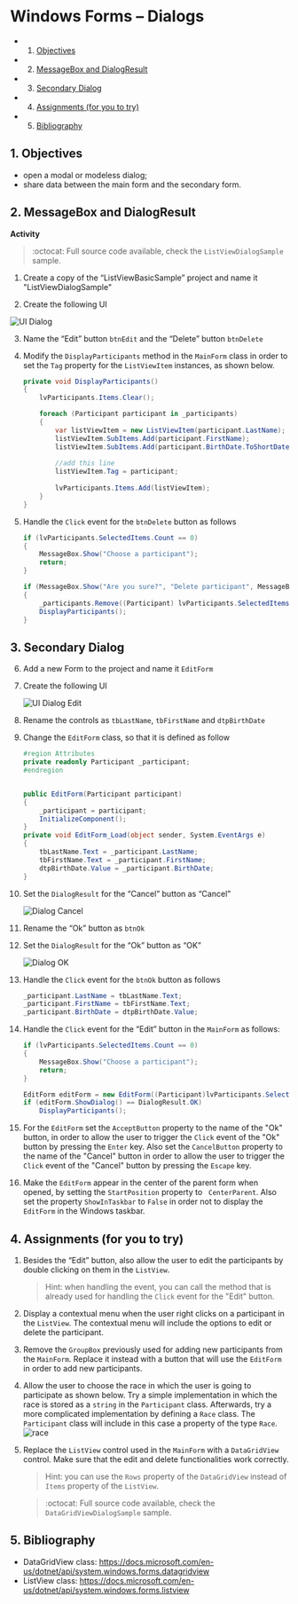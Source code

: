 # Windows Forms – Dialogs
<!-- vscode-markdown-toc -->
* 1. [Objectives](#Objectives)
* 2. [MessageBox and DialogResult](#MessageBoxandDialogResult)
* 3. [Secondary Dialog](#SecondaryDialog)
* 4. [Assignments (for you to try)](#Assignmentsforyoutotry)
* 5. [Bibliography](#Bibliography)

<!-- vscode-markdown-toc-config
	numbering=true
	autoSave=true
	/vscode-markdown-toc-config -->
<!-- /vscode-markdown-toc -->

##  1. <a name='Objectives'></a>Objectives
- open a modal or modeless dialog;
- share data between the main form and the secondary form.

##  2. <a name='MessageBoxandDialogResult'></a>MessageBox and DialogResult

**Activity**

> :octocat: Full source code available, check the `ListViewDialogSample` sample.

1. Create a copy of the “ListViewBasicSample” project and name it "ListViewDialogSample"

2. Create the following UI

![UI Dialog](docs/7/ui-dialog-sample.PNG)

3. Name the “Edit” button `btnEdit` and the “Delete” button `btnDelete`

4. Modify the `DisplayParticipants` method in the `MainForm` class in order to set the `Tag` property for the `ListViewItem` instances, as shown below.

	```c#
	private void DisplayParticipants()
	{
		lvParticipants.Items.Clear();

		foreach (Participant participant in _participants)
		{
			var listViewItem = new ListViewItem(participant.LastName);
			listViewItem.SubItems.Add(participant.FirstName);
			listViewItem.SubItems.Add(participant.BirthDate.ToShortDateString());
			
			//add this line
			listViewItem.Tag = participant;
			
			lvParticipants.Items.Add(listViewItem);
		}
	}
	```

5. Handle the `Click` event for the `btnDelete` button as follows

	```c#
	if (lvParticipants.SelectedItems.Count == 0)
	{
		MessageBox.Show("Choose a participant");
		return;
	}

	if (MessageBox.Show("Are you sure?", "Delete participant", MessageBoxButtons.YesNo, MessageBoxIcon.Warning) == DialogResult.Yes)
	{
		_participants.Remove((Participant) lvParticipants.SelectedItems[0].Tag);
		DisplayParticipants();
	}
	```

##  3. <a name='SecondaryDialog'></a>Secondary Dialog

6. Add a new Form to the project and name it `EditForm`

7. Create the following UI

	![UI Dialog Edit](docs/7/ui-dialog-edit.png)

8. Rename the controls as `tbLastName`, `tbFirstName` and `dtpBirthDate`

9. Change the `EditForm` class, so that it is defined as follow

	```c#
	#region Attributes
	private readonly Participant _participant;
	#endregion


	public EditForm(Participant participant)
	{
		_participant = participant;
		InitializeComponent();
	}
	private void EditForm_Load(object sender, System.EventArgs e)
	{
		tbLastName.Text = _participant.LastName;
		tbFirstName.Text = _participant.FirstName;
		dtpBirthDate.Value = _participant.BirthDate;
	}
	```

10. Set the `DialogResult` for the “Cancel” button as “Cancel”

	![Dialog Cancel](docs/7/ui-dialog-cancel.png)

11. Rename the “Ok” button as `btnOk`

12. Set the `DialogResult` for the “Ok” button as “OK”

	![Dialog OK](docs/7/ui-dialog-ok.png)

13. Handle the `Click` event for the `btnOk` button as follows

	```c#
	_participant.LastName = tbLastName.Text;
	_participant.FirstName = tbFirstName.Text;
	_participant.BirthDate = dtpBirthDate.Value;
	```

14. Handle the `Click` event for the “Edit” button in the `MainForm` as follows:

	```c#
	if (lvParticipants.SelectedItems.Count == 0)
	{
		MessageBox.Show("Choose a participant");
		return;
	}

	EditForm editForm = new EditForm((Participant)lvParticipants.SelectedItems[0].Tag);
	if (editForm.ShowDialog() == DialogResult.OK)
		DisplayParticipants();
	```
15. For the `EditForm` set the `AcceptButton` property to the name of the "Ok" button, in order to allow the user to trigger the `Click` event of the "Ok" button by pressing the `Enter` key. Also set the `CancelButton` property to the name of the "Cancel" button in order to allow the user to trigger the `Click` event of the "Cancel" button by pressing the `Escape` key.
16. Make the `EditForm` appear in the center of the parent form when opened, by setting the `StartPosition` property to ` CenterParent`. Also set the property `ShowInTaskbar` to `False` in order not to display the `EditForm` in the Windows taskbar.

##  4. <a name='Assignmentsforyoutotry'></a>Assignments (for you to try)
1. Besides the “Edit” button, also allow the user to edit the participants by double clicking on them in the `ListView`.
	> Hint: when handling the event, you can call the method that is already used for handling the `Click` event for the "Edit" button.
3. Display a contextual menu when the user right clicks on a participant in the `ListView`. The contextual menu will include the options to edit or delete the participant.
4. Remove the `GroupBox` previously used for adding new participants from the `MainForm`. Replace it instead with a button that will use the `EditForm` in order to add new participants.
5. Allow the user to choose the race in which the user is going to participate as shown below. Try a simple implementation in which the race is stored as a `string` in the `Participant` class. Afterwards, try a more complicated implementation by defining  a `Race` class. The `Participant` class will include in this case a property of the type `Race`.
	![race](docs/10/db-add-entity.png)
5. Replace the `ListView` control used in the `MainForm` with a `DataGridView` control. Make sure that the edit and delete functionalities work correctly.
	>Hint: you can use the `Rows` property of the `DataGridView` instead of `Items` property of the `ListView`.
	
	> :octocat: Full source code available, check the `DataGridViewDialogSample` sample.

##  5. <a name='Bibliography'></a>Bibliography
- DataGridView class: https://docs.microsoft.com/en-us/dotnet/api/system.windows.forms.datagridview
- ListView class: https://docs.microsoft.com/en-us/dotnet/api/system.windows.forms.listview
